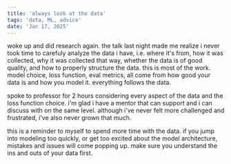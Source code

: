 ```yaml
---
title: 'always look at the data'
tags: 'data, ML, advice'
date: 'Jan 17, 2025'
---
```


woke up and did research again. the talk last night made me realize i never took time to carefuly analyze the data i have, i.e. where it's from, how it was collected, why it was collected that way, whether the data is of good quality, and how to properly structure the data. this is most of the work. model choice, loss function, eval metrics, all come from how good your data is and how you model it. everything follows the data.

spoke to professor for 2 hours considering every aspect of the data and the loss function choice. i'm glad i have a mentor that can support and i can discuss with on the same level. although i've never felt more challenged and frustrated, i've also never grown that much.

this is a reminder to myself to spend more time with the data. if you jump into modeling too quickly, or get too excited about the model architecture, mistakes and issues will come popping up. make sure you understand the ins and outs of your data first.
